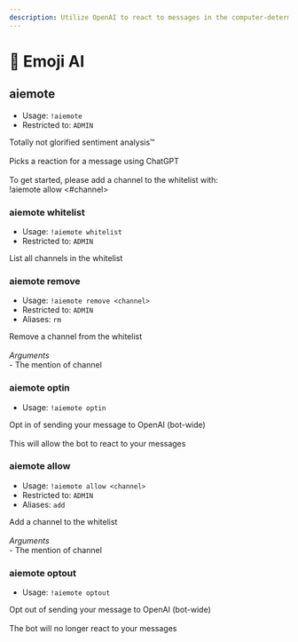 ```yaml
---
description: Utilize OpenAI to react to messages in the computer-determined "perfect" way.
---
```


# 🍋 Emoji AI

## aiemote

* Usage: `!aiemote`
* Restricted to: `ADMIN`

Totally not glorified sentiment analysis™\
\
Picks a reaction for a message using ChatGPT\
\
To get started, please add a channel to the whitelist with:\
!aiemote allow <#channel>

### aiemote whitelist

* Usage: `!aiemote whitelist`
* Restricted to: `ADMIN`

List all channels in the whitelist

### aiemote remove

* Usage: `!aiemote remove <channel>`
* Restricted to: `ADMIN`
* Aliases: `rm`

Remove a channel from the whitelist\
\
_Arguments_\
\- The mention of channel

### aiemote optin

* Usage: `!aiemote optin`

Opt in of sending your message to OpenAI (bot-wide)\
\
This will allow the bot to react to your messages

### aiemote allow

* Usage: `!aiemote allow <channel>`
* Restricted to: `ADMIN`
* Aliases: `add`

Add a channel to the whitelist\
\
_Arguments_\
\- The mention of channel

### aiemote optout

* Usage: `!aiemote optout`

Opt out of sending your message to OpenAI (bot-wide)\
\
The bot will no longer react to your messages
